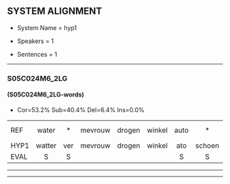 
## SYSTEM ALIGNMENT

- System Name = hyp1

- Speakers = 1

- Sentences = 1

---

### S05C024M6_2LG

#### (S05C024M6_2LG-words)

- Cor=53.2%	Sub=40.4%	Del=6.4%	Ins=0.0%

|  |  |  |  |  |  |  |  |  |  |  |  |  |  |  |  |  |  |  |  |  |  |  |  |  |  |  |  |  |  |  |  |  |  |  |  |  |  |  |  |  |  |  |  |  |  |  |  |
|:--- |:---:|:---:|:---:|:---:|:---:|:---:|:---:|:---:|:---:|:---:|:---:|:---:|:---:|:---:|:---:|:---:|:---:|:---:|:---:|:---:|:---:|:---:|:---:|:---:|:---:|:---:|:---:|:---:|:---:|:---:|:---:|:---:|:---:|:---:|:---:|:---:|:---:|:---:|:---:|:---:|:---:|:---:|:---:|:---:|:---:|:---:|:---:|
| REF | water | * | mevrouw | drogen | winkel | auto | * | schouders | verhaal | koning | moeilijk | speelplaats | drinken | hoofdpijn | regen | * | vliegtuig | stoppen | opnieuw | gooien*(groeien) | sneeuwen | moeder | * | liedje | potlood | fietsbel | * | * | vinger | dichtbij | meisje | chauffeur | muziek | waarom | scheuren*(schuren) | lawaai | zwemmen | vuurwerk | appel | cola | kussen | eerste*(eerst) | * | circus | kleuren | voetbal | vlinder |
| HYP1 | watter | ver | mevrouw | drogen | winkel | ato | schoen | schouders | verhaal | koling | moeilijk | speelplaats | drinken | hoofdpijn |  | rigen | vliegvliegtuig | stoppen | opnieuw |  |  | groeien | neeren | moeter | li | litjer | potloot | fitpel | vinder | dichtbij | meisje | chauffeur | muziek | waarom | schuren | lawaai | zwemmen | vuurwerk | appel | cola | kussen | heerst | ké | serpus | kleuren | voetbal | vlinder |
| EVAL | S | S |  |  |  | S | S |  |  | S |  |  |  |  | D | S | S |  |  | D | D | S | S | S | S | S | S | S | S |  |  |  |  |  | S |  |  |  |  |  |  | S | S | S |  |  |  |
---

---
